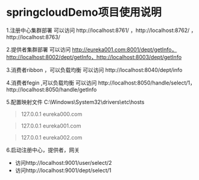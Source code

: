 # springcloudDemo项目使用说明

1.注册中心集群部署 可以访问 http://localhost:8761/  ，http://localhost:8762/  ，http://localhost:8763/  

2.提供者集群部署  可以访问 http://eureka001.com:8001/dept/getInfo，http://localhost:8002/dept/getInfo，http://localhost:8003/dept/getInfo

3.消费者ribbon ，可以负载均衡 可以访问 http://localhost:8040/dept/info

4.消费者fegin ,可以负载均衡 可以访问  http://localhost:8050/handle/select/1，http://localhost:8050/handle/getInfo

5.配置映射文件  C:\Windows\System32\drivers\etc\hosts
>127.0.0.1	eureka000.com

>127.0.0.1	eureka001.com

>127.0.0.1	eureka002.com
>

6.启动注册中心，提供者，网关
* 访问http://localhost:9001/user/select/2 
* 访问http://localhost:9001/dept/select/1
